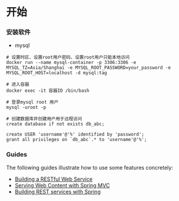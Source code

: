 # 开始

### 安装软件
* mysql
```shell
# 设置时区、设置root用户密码、设置root用户只能本地访问
docker run --name mysql-container -p 3306:3306 -e MYSQL_TZ=Asia/Shanghai -e MYSQL_ROOT_PASSWORD=your_password -e MYSQL_ROOT_HOST=localhost -d mysql:tag

# 进入容器
docker exec -it 容器ID /bin/bash

# 登录mysql root 用户
mysql -uroot -p 

# 创建数据库并创建用户用于远程访问
create database if not exists db_abc;

create USER 'username'@'%' identified by 'password';
grant all privileges on `db_abc`.* to 'username'@'%';
```

### Guides
The following guides illustrate how to use some features concretely:

* [Building a RESTful Web Service](https://spring.io/guides/gs/rest-service/)
* [Serving Web Content with Spring MVC](https://spring.io/guides/gs/serving-web-content/)
* [Building REST services with Spring](https://spring.io/guides/tutorials/rest/)

